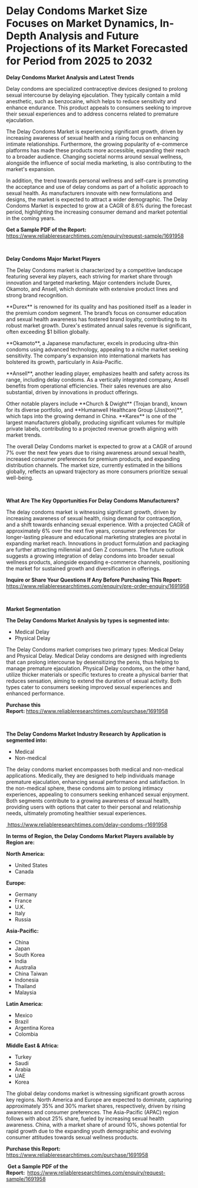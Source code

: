 <p><h1>Delay Condoms Market Size Focuses on Market Dynamics, In-Depth Analysis and Future Projections of its Market Forecasted for Period from 2025 to 2032</h1></p><p><strong>Delay Condoms Market Analysis and Latest Trends</strong></p>
<p><p>Delay condoms are specialized contraceptive devices designed to prolong sexual intercourse by delaying ejaculation. They typically contain a mild anesthetic, such as benzocaine, which helps to reduce sensitivity and enhance endurance. This product appeals to consumers seeking to improve their sexual experiences and to address concerns related to premature ejaculation.</p><p>The Delay Condoms Market is experiencing significant growth, driven by increasing awareness of sexual health and a rising focus on enhancing intimate relationships. Furthermore, the growing popularity of e-commerce platforms has made these products more accessible, expanding their reach to a broader audience. Changing societal norms around sexual wellness, alongside the influence of social media marketing, is also contributing to the market's expansion.</p><p>In addition, the trend towards personal wellness and self-care is promoting the acceptance and use of delay condoms as part of a holistic approach to sexual health. As manufacturers innovate with new formulations and designs, the market is expected to attract a wider demographic. The Delay Condoms Market is expected to grow at a CAGR of 8.6% during the forecast period, highlighting the increasing consumer demand and market potential in the coming years.</p></p>
<p><strong>Get a Sample PDF of the Report:&nbsp;</strong> <a href="https://www.reliableresearchtimes.com/enquiry/request-sample/1691958?utm_campaign=2237&utm_medium=2&utm_source=Github&utm_content=ia&utm_term=17042025&utm_id=delay-condoms">https://www.reliableresearchtimes.com/enquiry/request-sample/1691958</a></p>
<p>&nbsp;</p>
<p><strong>Delay Condoms Major Market Players</strong></p>
<p><p>The Delay Condoms market is characterized by a competitive landscape featuring several key players, each striving for market share through innovation and targeted marketing. Major contenders include Durex, Okamoto, and Ansell, which dominate with extensive product lines and strong brand recognition.</p><p>**Durex** is renowned for its quality and has positioned itself as a leader in the premium condom segment. The brand’s focus on consumer education and sexual health awareness has fostered brand loyalty, contributing to its robust market growth. Durex's estimated annual sales revenue is significant, often exceeding $1 billion globally.</p><p>**Okamoto**, a Japanese manufacturer, excels in producing ultra-thin condoms using advanced technology, appealing to a niche market seeking sensitivity. The company's expansion into international markets has bolstered its growth, particularly in Asia-Pacific.</p><p>**Ansell**, another leading player, emphasizes health and safety across its range, including delay condoms. As a vertically integrated company, Ansell benefits from operational efficiencies. Their sales revenues are also substantial, driven by innovations in product offerings.</p><p>Other notable players include **Church & Dwight** (Trojan brand), known for its diverse portfolio, and **Humanwell Healthcare Group (Jissbon)**, which taps into the growing demand in China. **Karex** is one of the largest manufacturers globally, producing significant volumes for multiple private labels, contributing to a projected revenue growth aligning with market trends.</p><p>The overall Delay Condoms market is expected to grow at a CAGR of around 7% over the next few years due to rising awareness around sexual health, increased consumer preferences for premium products, and expanding distribution channels. The market size, currently estimated in the billions globally, reflects an upward trajectory as more consumers prioritize sexual well-being.</p></p>
<p>&nbsp;</p>
<p><strong>What Are The Key Opportunities For Delay Condoms Manufacturers?</strong></p>
<p><p>The delay condoms market is witnessing significant growth, driven by increasing awareness of sexual health, rising demand for contraception, and a shift towards enhancing sexual experience. With a projected CAGR of approximately 6% over the next five years, consumer preferences for longer-lasting pleasure and educational marketing strategies are pivotal in expanding market reach. Innovations in product formulation and packaging are further attracting millennial and Gen Z consumers. The future outlook suggests a growing integration of delay condoms into broader sexual wellness products, alongside expanding e-commerce channels, positioning the market for sustained growth and diversification in offerings.</p></p>
<p><strong>Inquire or Share Your Questions If Any Before Purchasing This Report:</strong> <a href="https://www.reliableresearchtimes.com/enquiry/pre-order-enquiry/1691958?utm_campaign=2237&utm_medium=2&utm_source=Github&utm_content=ia&utm_term=17042025&utm_id=delay-condoms">https://www.reliableresearchtimes.com/enquiry/pre-order-enquiry/1691958</a></p>
<p>&nbsp;</p>
<p><strong>Market Segmentation</strong></p>
<p><strong>The Delay Condoms Market Analysis by types is segmented into:</strong></p>
<p><ul><li>Medical Delay</li><li>Physical Delay</li></ul></p>
<p><p>The Delay Condoms market comprises two primary types: Medical Delay and Physical Delay. Medical Delay condoms are designed with ingredients that can prolong intercourse by desensitizing the penis, thus helping to manage premature ejaculation. Physical Delay condoms, on the other hand, utilize thicker materials or specific textures to create a physical barrier that reduces sensation, aiming to extend the duration of sexual activity. Both types cater to consumers seeking improved sexual experiences and enhanced performance.</p></p>
<p><strong>Purchase this Report:&nbsp;</strong><a href="https://www.reliableresearchtimes.com/purchase/1691958?utm_campaign=2237&utm_medium=2&utm_source=Github&utm_content=ia&utm_term=17042025&utm_id=delay-condoms">https://www.reliableresearchtimes.com/purchase/1691958</a></p>
<p>&nbsp;</p>
<p><strong>The Delay Condoms Market Industry Research by Application is segmented into:</strong></p>
<p><ul><li>Medical</li><li>Non-medical</li></ul></p>
<p><p>The delay condoms market encompasses both medical and non-medical applications. Medically, they are designed to help individuals manage premature ejaculation, enhancing sexual performance and satisfaction. In the non-medical sphere, these condoms aim to prolong intimacy experiences, appealing to consumers seeking enhanced sexual enjoyment. Both segments contribute to a growing awareness of sexual health, providing users with options that cater to their personal and relationship needs, ultimately promoting healthier sexual experiences.</p></p>
<p><a href="https://www.reliableresearchtimes.com/delay-condoms-r1691958?utm_campaign=2237&utm_medium=2&utm_source=Github&utm_content=ia&utm_term=17042025&utm_id=delay-condoms">&nbsp;https://www.reliableresearchtimes.com/delay-condoms-r1691958</a></p>
<p><strong>In terms of Region, the Delay Condoms Market Players available by Region are:</strong></p>
<p>
    <p> <strong> North America: </strong>
        <ul>
            <li>United States</li>
            <li>Canada</li>
        </ul>
        </p> 
    <p> <strong> Europe: </strong>
        <ul>
            <li>Germany</li>
            <li>France</li>
            <li>U.K.</li>
            <li>Italy</li>
            <li>Russia</li>
        </ul>
        </p> 
    <p> <strong> Asia-Pacific: </strong>
        <ul>
            <li>China</li>
            <li>Japan</li>
            <li>South Korea</li>
            <li>India</li>
            <li>Australia</li>
            <li>China Taiwan</li>
            <li>Indonesia</li>
            <li>Thailand</li>
            <li>Malaysia</li>
        </ul>
        </p> 
    <p> <strong> Latin America: </strong>
        <ul>
            <li>Mexico</li>
            <li>Brazil</li>
            <li>Argentina Korea</li>
            <li>Colombia</li>
        </ul>
        </p> 
    <p> <strong> Middle East & Africa: </strong>
        <ul>
            <li>Turkey</li>
            <li>Saudi</li>
            <li>Arabia</li>
            <li>UAE</li>
            <li>Korea</li>
        </ul>
    </p>
    </p>
<p><p>The global delay condoms market is witnessing significant growth across key regions. North America and Europe are expected to dominate, capturing approximately 35% and 30% market shares, respectively, driven by rising awareness and consumer preferences. The Asia-Pacific (APAC) region follows with about 25% share, fueled by increasing sexual health awareness. China, with a market share of around 10%, shows potential for rapid growth due to the expanding youth demographic and evolving consumer attitudes towards sexual wellness products.</p></p>
<p><strong>Purchase this Report: </strong><a href="https://www.reliableresearchtimes.com/purchase/1691958?utm_campaign=2237&utm_medium=2&utm_source=Github&utm_content=ia&utm_term=17042025&utm_id=delay-condoms">https://www.reliableresearchtimes.com/purchase/1691958</a></p>
<p>&nbsp;<strong>Get a Sample PDF of the Report:&nbsp;&nbsp;</strong><a href="https://www.reliableresearchtimes.com/enquiry/request-sample/1691958?utm_campaign=2237&utm_medium=2&utm_source=Github&utm_content=ia&utm_term=17042025&utm_id=delay-condoms">https://www.reliableresearchtimes.com/enquiry/request-sample/1691958</a></p>
<p><strong></strong></p>
<p><p></p><p></p><p></p></p>